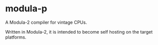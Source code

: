 # modula-p
A Modula-2 compiler for vintage CPUs.

Written in Modula-2, it is intended to become self hosting on the target platforms.
